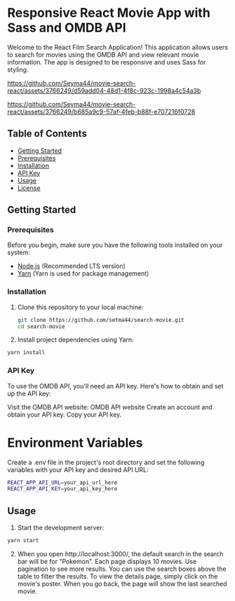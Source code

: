 # Responsive React Movie App with Sass and OMDB API
Welcome to the React Film Search Application! This application allows users to search for movies using the OMDB API and view relevant movie information. The app is designed to be responsive and uses Sass for styling.

https://github.com/Seyma44/movie-search-react/assets/3766249/d59add04-48d1-4f8c-923c-1998a4c54a3b

https://github.com/Seyma44/movie-search-react/assets/3766249/b685a9c9-57af-4feb-b88f-e707216f0728

## Table of Contents

- [Getting Started](#getting-started)
- [Prerequisites](#prerequisites)
- [Installation](#installation)
- [API Key](#api-key)
- [Usage](#usage)
- [License](#license)

## Getting Started

### Prerequisites

Before you begin, make sure you have the following tools installed on your system:

- [Node.js](https://nodejs.org/) (Recommended LTS version)
- [Yarn](https://yarnpkg.com/) (Yarn is used for package management)

### Installation

1. Clone this repository to your local machine:
   ```bash
   git clone https://github.com/setma44/search-movie.git
   cd search-movie

2. Install project dependencies using Yarn:
```bash
yarn install
```
  
### API Key

To use the OMDB API, you'll need an API key. Here's how to obtain and set up the API key:

Visit the OMDB API website: OMDB API website
Create an account and obtain your API key.
Copy your API key.

# Environment Variables
Create a .env file in the project's root directory and set the following variables with your API key and desired API URL:

```bash
REACT_APP_API_URL=your_api_url_here
REACT_APP_API_KEY=your_api_key_here
```
  
## Usage

1. Start the development server:
```bash
yarn start
```
2. When you open http://localhost:3000/, the default search in the search bar will be for "Pokemon". Each page displays 10 movies. Use pagination to see more results. You can use the search boxes above the table to filter the results. To view the details page, simply click on the movie's poster. When you go back, the page will show the last searched movie.
